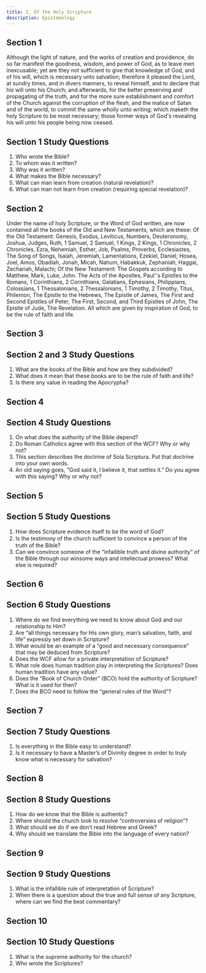 ```yaml
---
title: I. Of the Holy Scripture
description: Epistemology
---
```


## Section 1

Although the light of nature, and the works of creation and providence,
do so far manifest the goodness, wisdom, and power of God, as to leave men inexcusable;
yet are they not sufficient to give that knowledge of God, and of his will,
which is necessary unto salvation; therefore it pleased the Lord, at sundry
times, and in divers manners, to reveal himself, and to declare that his will
unto his Church; and afterwards, for the better preserving and propagating of
the truth, and for the more sure establishment and comfort of the Church against
the corruption of the flesh, and the malice of Satan and of the world, to commit
the same wholly unto writing; which maketh the holy Scripture to be most necessary;
those former ways of God's revealing his will unto his people being now ceased.

## Section 1 Study Questions
1. Who wrote the Bible?
2. To whom was it written?
3. Why was it written?
4. What makes the Bible necessary?
5. What can man learn from creation (natural revelation)?
6. What can man not learn from creation (requiring special revelation)?

## Section 2
Under the name of holy Scripture, or the Word of God written, are now
contained all the books of the Old and New Testaments, which are these: Of the
Old Testament: Genesis, Exodus, Leviticus, Numbers, Deuteronomy, Joshua, Judges,
      Ruth, 1 Samuel, 2 Samuel, 1 Kings, 2 Kings, 1 Chronicles, 2 Chronicles, Ezra,
      Nehemiah, Esther, Job, Psalms, Proverbs, Ecclesiastes, The Song of Songs, Isaiah,
      Jeremiah, Lamentations, Ezekiel, Daniel, Hosea, Joel, Amos, Obadiah, Jonah,
      Micah, Nahum, Habakkuk, Zephaniah, Haggai, Zechariah, Malachi; Of the New Testament:
      The Gospels according to Matthew, Mark, Luke, John. The Acts of the Apostles,
      Paul''s Epistles to the Romans, 1 Corinthians, 2 Corinthians, Galatians, Ephesians,
      Philippians, Colossians, 1 Thessalonians, 2 Thessalonians, 1 Timothy, 2 Timothy,
      Titus, Philemon, The Epistle to the Hebrews, The Epistle of James, The First
      and Second Epistles of Peter, The First, Second, and Third Epistles of John,
      The Epistle of Jude, The Revelation. All which are given by inspiration of God,
      to be the rule of faith and life.

## Section 3

## Section 2 and 3 Study Questions
1. What are the books of the Bible and how are they subdivided?
2. What does it mean that these books are to be the rule of faith and life?
3. Is there any value in reading the Apocrypha?

## Section 4

## Section 4 Study Questions
1. On what does the authority of the Bible depend?
2. Do Roman Catholics agree with this section of the WCF? Why or why not?
3. This section describes the doctrine of Sola Scriptura. Put that doctrine into your own
words.
4. An old saying goes, “God said it, I believe it, that settles it.” Do you agree with this
saying? Why or why not?

## Section 5

## Section 5 Study Questions
1. How does Scripture evidence itself to be the word of God?
2. Is the testimony of the church suﬃcient to convince a person of the truth of the Bible?
3. Can we convince someone of the “infallible truth and divine authority” of the Bible
through our winsome ways and intellectual prowess? What else is required?

## Section 6

## Section 6 Study Questions
1. Where do we find everything we need to know about God and our relationship to Him?
2. Are “all things necessary for His own glory, man’s salvation, faith, and life” expressly set
down in Scripture?
3. What would be an example of a “good and necessary consequence” that may be
deduced from Scripture?
4. Does the WCF allow for a private interpretation of Scripture?
5. What role does human tradition play in interpreting the Scriptures? Does human tradition
have any value?
6. Does the “Book of Church Order” (BCO) hold the authority of Scripture? What is it used
for then?
7. Does the BCO need to follow the “general rules of the Word”?

## Section 7

## Section 7 Study Questions

1. Is everything in the Bible easy to understand?
2. Is it necessary to have a Master’s of Divinity degree in order to truly know what is
necessary for salvation?

## Section 8

## Section 8 Study Questions

1. How do we know that the Bible is authentic?
2. Where should the church look to resolve “controversies of religion”?
3. What should we do if we don’t read Hebrew and Greek?
4. Why should we translate the Bible into the language of every nation?

## Section 9

## Section 9 Study Questions

1. What is the infallible rule of interpretation of Scripture?
2. When there is a question about the true and full sense of any Scripture, where can we
find the best commentary?

## Section 10

## Section 10 Study Questions

1. What is the supreme authority for the church?
2. Who wrote the Scriptures?